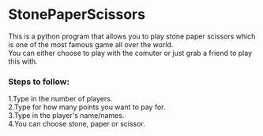 # StonePaperScissors
This is a python program that allows you to play stone paper scissors which is one of the most famous game all over the world.<br>
You can either choose to play with the comuter or just grab a friend to play this with.

### Steps to follow:
1.Type in the number of players.     
2.Type for how many points you want to pay for.     
3.Type in the player's name/names.     
4.You can choose stone, paper or scissor.     
